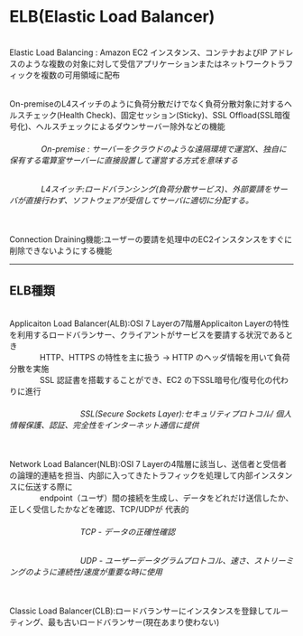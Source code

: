 # ELB(Elastic Load Balancer)

<br>Elastic Load Balancing :  Amazon EC2 インスタンス、コンテナおよびIP アドレスのような複数の対象に対して受信アプリケーションまたはネットワークトラフィックを複数の可用領域に配布

<br>On-premiseのL4スイッチのように負荷分散だけでなく負荷分散対象に対するヘルスチェック(Health Check)、固定セッション(Sticky)、SSL Offload(SSL暗復号化)、ヘルスチェックによるダウンサーバー除外などの機能

<h6>&emsp;&emsp;&emsp;&emsp;On-premise : サーバーをクラウドのような遠隔環境で運営X、独自に保有する電算室サーバーに直接設置して運営する方式を意味する
  
<br>&emsp;&emsp;&emsp;&emsp;L4スイッチ:ロードバランシング(負荷分散サービス)、外部要請をサーバが直接行わず、ソフトウェアが受信してサーバに適切に分配する。</h6>

<br>Connection Draining機能:ユーザーの要請を処理中のEC2インスタンスをすぐに削除できないようにする機能

<hr>
<h2>ELB種類 </h2>
<br>Applicaiton Load Balancer(ALB):OSI 7 Layerの7階層Applicaiton Layerの特性を利用するロードバランサー、クライアントがサービスを要請する状況であるとき
<br> &emsp; &emsp; &emsp; HTTP、HTTPS の特性を主に扱う -> HTTP のヘッダ情報を用いて負荷分散を実施
<br> &emsp; &emsp; &emsp; SSL 認証書を搭載することができ、EC2 の下SSL暗号化/復号化の代わりに進行

<h6> &emsp; &emsp; &emsp; &emsp; &emsp; &emsp; &emsp; SSL(Secure Sockets Layer):セキュリティプロトコル/ 個人情報保護、認証、完全性をインターネット通信に提供 </h6>

<br> Network Load Balancer(NLB):OSI 7 Layerの4階層に該当し、送信者と受信者の論理的連結を担当、内部に入ってきたトラフィックを処理して内部インスタンスに伝送する際に
<br> &emsp; &emsp; &emsp; endpoint（ユーザ）間の接続を生成し、データをどれだけ送信したか、正しく受信したかなどを確認、TCP/UDPが 代表的

<h6> &emsp; &emsp; &emsp; &emsp; &emsp; &emsp; &emsp; TCP - データの正確性確認

<br> &emsp; &emsp; &emsp; &emsp; &emsp; &emsp; &emsp; UDP - ユーザーデータグラムプロトコル、速さ、ストリーミングのように連続性/速度が重要な時に使用</h6>

<br>Classic Load Balancer(CLB):ロードバランサーにインスタンスを登録してルーティング、最も古いロードバランサー(現在あまり使わない)
